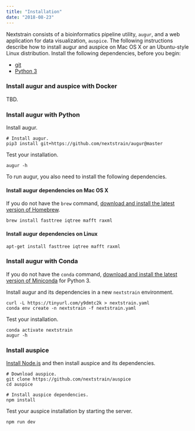 ```yaml
---
title: "Installation"
date: "2018-08-23"
---
```


Nextstrain consists of a bioinformatics pipeline utility, `augur`, and a web application for data visualization, `auspice`.
The following instructions describe how to install augur and auspice on Mac OS X or an Ubuntu-style Linux distribution.
Install the following dependencies, before you begin:

* [git](https://git-scm.com/downloads)
* [Python 3](https://www.python.org/downloads/)

### Install augur and auspice with Docker

TBD.

### Install augur with Python

Install augur.

```
# Install augur.
pip3 install git+https://github.com/nextstrain/augur@master
```

Test your installation.

```
augur -h
```

To run augur, you also need to install the following dependencies.

#### Install augur dependencies on Mac OS X

If you do not have the `brew` command, [download and install the latest version of Homebrew](https://brew.sh/).

```
brew install fasttree iqtree mafft raxml
```

#### Install augur dependencies on Linux

```
apt-get install fasttree iqtree mafft raxml
```

### Install augur with Conda

If you do not have the `conda` command, [download and install the latest version of Miniconda](https://conda.io/miniconda.html) for Python 3.

Install augur and its dependencies in a new `nextstrain` environment.

```
curl -L https://tinyurl.com/y9dmtc2k > nextstrain.yaml
conda env create -n nextstrain -f nextstrain.yaml
```

Test your installation.

```
conda activate nextstrain
augur -h
```

### Install auspice

[Install Node.js](https://nodesource.com/blog/installing-node-js-tutorial-using-nvm-on-mac-os-x-and-ubuntu/) and then install auspice and its dependencies.

```
# Download auspice.
git clone https://github.com/nextstrain/auspice
cd auspice

# Install auspice dependencies.
npm install
```

Test your auspice installation by starting the server.

```
npm run dev
```
